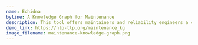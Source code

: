 ```yaml
---
name: Echidna
byline: A Knowledge Graph for Maintenance
description: This tool offers maintainers and reliability engineers a completely novel and powerful way to analyse their work orders. While it is still a work in progress, in its current state it allows users to filter and query work orders by using knowledge captured within both the work order text and the structured fields (e.g. "Date" and "Functional location description").
demo_link: https://nlp-tlp.org/maintenance_kg
image_filename: maintenance-knowledge-graph.png
---
```

